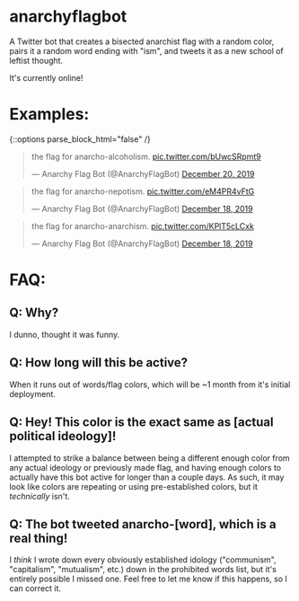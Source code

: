 # anarchyflagbot
A Twitter bot that creates a bisected anarchist flag with a random color, pairs it a random word ending with "ism", and tweets it as a new school of leftist thought.

It's currently online!

# Examples:
{::options parse_block_html="false" /}

<div class="center">

<!-- first tweet -->
<blockquote class="twitter-tweet" data-lang="en"><p lang="en" dir="ltr">the flag for anarcho-alcoholism. <a href="https://t.co/bUwcSRpmt9">pic.twitter.com/bUwcSRpmt9</a></p>&mdash; Anarchy Flag Bot (@AnarchyFlagBot) <a href="https://twitter.com/AnarchyFlagBot/status/1207949273771511808?ref_src=twsrc%5Etfw">December 20, 2019</a></blockquote>
<script async src="https://platform.twitter.com/widgets.js" charset="utf-8"></script>

<!-- second tweet -->
<blockquote class="twitter-tweet" data-lang="en"><p lang="en" dir="ltr">the flag for anarcho-nepotism. <a href="https://t.co/eM4PR4vFtG">pic.twitter.com/eM4PR4vFtG</a></p>&mdash; Anarchy Flag Bot (@AnarchyFlagBot) <a href="https://twitter.com/AnarchyFlagBot/status/1207284833921187840?ref_src=twsrc%5Etfw">December 18, 2019</a></blockquote>
<script async src="https://platform.twitter.com/widgets.js" charset="utf-8"></script>

<blockquote class="twitter-tweet" data-lang="en"><p lang="en" dir="ltr">the flag for anarcho-anarchism. <a href="https://t.co/KPlT5cLCxk">pic.twitter.com/KPlT5cLCxk</a></p>&mdash; Anarchy Flag Bot (@AnarchyFlagBot) <a href="https://twitter.com/AnarchyFlagBot/status/1207103623496445958?ref_src=twsrc%5Etfw">December 18, 2019</a></blockquote>
<script async src="https://platform.twitter.com/widgets.js" charset="utf-8"></script>


</div>

# FAQ:
## Q: Why?
I dunno, thought it was funny.

## Q: How long will this be active?
When it runs out of words/flag colors, which will be ~1 month from it's initial deployment.

## Q: Hey! This color is the exact same as [actual political ideology]!
I attempted to strike a balance between being a different enough color from any actual ideology or previously made flag, and having enough colors to actually have this bot active for longer than a couple days. As such, it may look like colors are repeating or using pre-established colors, but it *technically* isn't.

## Q: The bot tweeted anarcho-[word], which is a real thing!
I *think* I wrote down every obviously established idology ("communism", "capitalism", "mutualism", etc.) down in the prohibited words list, but it's entirely possible I missed one. Feel free to let me know if this happens, so I can correct it.
